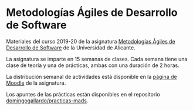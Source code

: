# Metodologías Ágiles de Desarrollo de Software

Materiales del curso 2019-20 de la asignatura
[Metodologías Ágiles de Desarrollo de
Software](https://cvnet.cpd.ua.es/Guia-Docente/GuiaDocente/Index?wcodest=C203&wcodasi=34037&wlengua=es&scaca=2019-20)
de la Universidad de Alicante.

La asignatura se imparte en 15 semanas de clases. Cada semana tiene
una clase de teoría y una de prácticas, ambas con una duración de 2
horas.

La distribución semanal de actividades está disponible en la [página
de Moodle](https://moodle2019-20.ua.es/moodle/course/view.php?id=621)
de la asignatura.

Los apuntes de las prácticas están disponibles en el repositorio [domingogallardo/practicas-mads](https://github.com/domingogallardo/practicas-mads).

